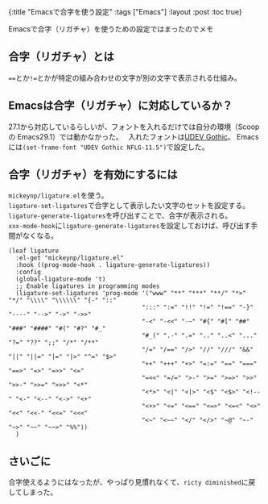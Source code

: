 {:title "Emacsで合字を使う設定"
 :tags  ["Emacs"]
 :layout :post
 :toc true}

Emacsで合字（リガチャ）を使うための設定ではまったのでメモ


## 合字（リガチャ）とは
`==`とか`!=`とかが特定の組み合わせの文字が別の文字で表示される仕組み。

## Emacsは合字（リガチャ）に対応しているか？
27.1から対応しているらしいが、フォントを入れるだけでは自分の環境（Scoop の Emacs29.1）では動かなかった。　
入れたフォントは[UDEV Gothic](https://github.com/yuru7/udev-gothic)。
Emacsには`(set-frame-font "UDEV Gothic NFLG-11.5")`で設定した。

## 合字（リガチャ）を有効にするには
`mickeynp/ligature.el`を使う。  
`ligature-set-ligatures`で合字として表示したい文字のセットを設定する。  
`ligature-generate-ligatures`を呼び出すことで、合字が表示される。  
`xxx-mode-hook`に`ligature-generate-ligatures`を設定しておけば、呼び出す手間がなくなる。

```
(leaf ligature
  :el-get "mickeynp/ligature.el"
  :hook ((prog-mode-hook . ligature-generate-ligatures))
  :config
  (global-ligature-mode 't)
  ;; Enable ligatures in programming modes
  (ligature-set-ligatures 'prog-mode '("www" "**" "***" "**/" "*>" "*/" "\\\\" "\\\\\\" "{-" "::"
                                     ":::" ":=" "!!" "!=" "!==" "-}" "----" "-->" "->" "->>"
                                     "-<" "-<<" "-~" "#{" "#[" "##" "###" "####" "#(" "#?" "#_"
                                     "#_(" ".-" ".=" ".." "..<" "..." "?=" "??" ";;" "/*" "/**"
                                     "/=" "/==" "/>" "//" "///" "&&" "||" "||=" "|=" "|>" "^=" "$>"
                                     "++" "+++" "+>" "=:=" "==" "===" "==>" "=>" "=>>" "<="
                                     "=<<" "=/=" ">-" ">=" ">=>" ">>" ">>-" ">>=" ">>>" "<*"
                                     "<*>" "<|" "<|>" "<$" "<$>" "<!--" "<-" "<--" "<->" "<+"
                                     "<+>" "<=" "<==" "<=>" "<=<" "<>" "<<" "<<-" "<<=" "<<<"
                                     "<~" "<~~" "</" "</>" "~@" "~-" "~>" "~~" "~~>" "%%"))
  )
```


## さいごに
合字使えるようにはなったが、やっぱり見慣れなくて、`ricty diminished`に戻してしまった。
